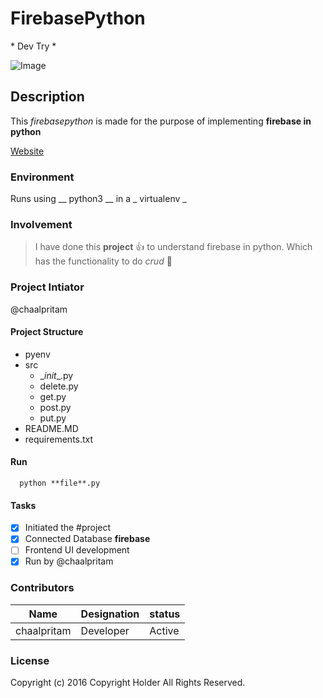 # FirebasePython

\* Dev Try \*

![Image](noimage.png)

## Description
This *firebasepython* is made for the purpose of implementing **firebase in python**

[Website](http://chaalpritam.com)

### Environment
Runs using __ python3 __ in a _ virtualenv _

### Involvement
> I have done this **project** :+1: to understand firebase in python.
> Which has the functionality to do *crud* :tada:

### Project Intiator
@chaalpritam

#### Project Structure
* pyenv
* src
  * \__init__\.py
  * delete.py
  * get.py
  * post.py
  * put.py
* README.MD
* requirements.txt

#### Run
```
  python **file**.py
```
#### Tasks
- [x] Initiated the #project
- [x] Connected Database **firebase**
- [ ] Frontend UI development
- [x] Run by @chaalpritam

### Contributors
Name | Designation | status
---- | ----------- | ------
chaalpritam | Developer | Active

### License
Copyright (c) 2016 Copyright Holder All Rights Reserved.
